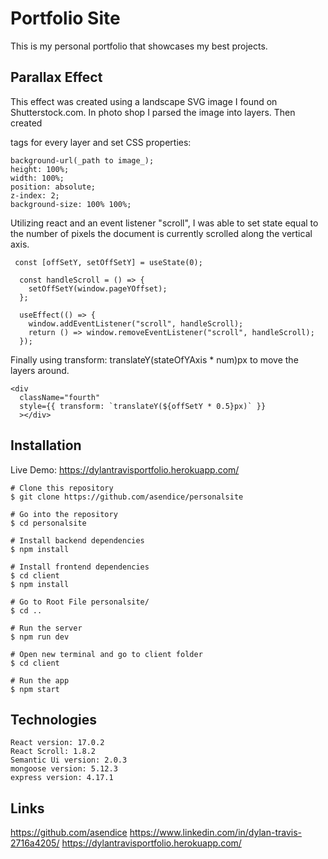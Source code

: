 # Portfolio Site

This is my personal portfolio that showcases my best projects.

## Parallax Effect

This effect was created using a landscape SVG image I found on Shutterstock.com. In photo shop I parsed
the image into layers. Then created <div> tags for every layer and set CSS properties:

```
background-url(_path to image_);
height: 100%;
width: 100%;
position: absolute;
z-index: 2;
background-size: 100% 100%;
```

Utilizing react and an event listener "scroll", I was able to set state equal to the number of pixels the document is
currently scrolled along the vertical axis.

```
 const [offSetY, setOffSetY] = useState(0);

  const handleScroll = () => {
    setOffSetY(window.pageYOffset);
  };

  useEffect(() => {
    window.addEventListener("scroll", handleScroll);
    return () => window.removeEventListener("scroll", handleScroll);
  });
```

Finally using transform: translateY(stateOfYAxis \* num)px to move the layers around.

```
<div
  className="fourth"
  style={{ transform: `translateY(${offSetY * 0.5}px)` }}
  ></div>
```

## Installation

Live Demo:
https://dylantravisportfolio.herokuapp.com/

```
# Clone this repository
$ git clone https://github.com/asendice/personalsite

# Go into the repository
$ cd personalsite

# Install backend dependencies
$ npm install

# Install frontend dependencies
$ cd client
$ npm install

# Go to Root File personalsite/
$ cd ..

# Run the server
$ npm run dev

# Open new terminal and go to client folder
$ cd client

# Run the app
$ npm start
```

## Technologies

```Project is Created with
React version: 17.0.2
React Scroll: 1.8.2
Semantic Ui version: 2.0.3
mongoose version: 5.12.3
express version: 4.17.1
```

## Links

https://github.com/asendice https://www.linkedin.com/in/dylan-travis-2716a4205/ https://dylantravisportfolio.herokuapp.com/
